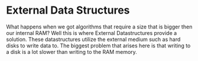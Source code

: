 # External Data Structures

What happens when we got algorithms that require a size that is bigger then our internal RAM? Well this is where External Datastructures provide a solution. These datastructures utilize the external medium such as hard disks to write data to. The biggest problem that arises here is that writing to a disk is a lot slower than writing to the RAM memory.

